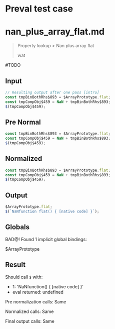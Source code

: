 # Preval test case

# nan_plus_array_flat.md

> Property lookup > Nan plus array flat
>
> wat

#TODO

## Input

`````js filename=intro
// Resulting output after one pass [intro]
const tmpBinBothRhs$893 = $ArrayPrototype.flat;
const tmpCompObj$459 = NaN + tmpBinBothRhs$893;
$(tmpCompObj$459);
`````

## Pre Normal

`````js filename=intro
const tmpBinBothRhs$893 = $ArrayPrototype.flat;
const tmpCompObj$459 = NaN + tmpBinBothRhs$893;
$(tmpCompObj$459);
`````

## Normalized

`````js filename=intro
const tmpBinBothRhs$893 = $ArrayPrototype.flat;
const tmpCompObj$459 = NaN + tmpBinBothRhs$893;
$(tmpCompObj$459);
`````

## Output

`````js filename=intro
$ArrayPrototype.flat;
$(`NaNfunction flat() { [native code] }`);
`````

## Globals

BAD@! Found 1 implicit global bindings:

$ArrayPrototype

## Result

Should call `$` with:
 - 1: 'NaNfunction() { [native code] }'
 - eval returned: undefined

Pre normalization calls: Same

Normalized calls: Same

Final output calls: Same
